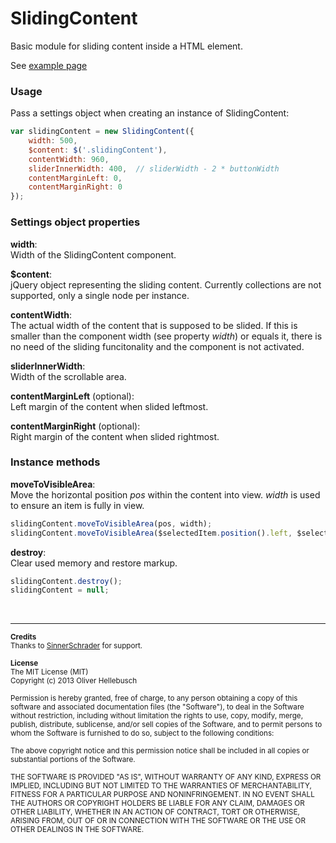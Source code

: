 # SlidingContent

Basic module for sliding content inside a HTML element.  

See [example page](http://olihel.github.io/sliding-content/)  


### Usage

Pass a settings object when creating an instance of SlidingContent:

```Javascript
var slidingContent = new SlidingContent({
    width: 500,
    $content: $('.slidingContent'),
    contentWidth: 960,
    sliderInnerWidth: 400,  // sliderWidth - 2 * buttonWidth
    contentMarginLeft: 0,
    contentMarginRight: 0
});
```

### Settings object properties

**width**:  
Width of the SlidingContent component.

**$content**:  
jQuery object representing the sliding content. Currently collections are not supported, only a single node per instance.

**contentWidth**:  
The actual width of the content that is supposed to be slided. If this is smaller than the component width (see property *width*) or equals it, there is no need of the sliding funcitonality and the component is not activated.

**sliderInnerWidth**:  
Width of the scrollable area.

**contentMarginLeft** (optional):  
Left margin of the content when slided leftmost.

**contentMarginRight** (optional):  
Right margin of the content when slided rightmost.


### Instance methods

**moveToVisibleArea**:  
Move the horizontal position *pos* within the content into view. *width* is used to ensure an item is fully in view.
```Javascript
slidingContent.moveToVisibleArea(pos, width);
slidingContent.moveToVisibleArea($selectedItem.position().left, $selectedItem.width());
```

**destroy**:  
Clear used memory and restore markup.
```Javascript
slidingContent.destroy();
slidingContent = null;
```


<br>

- - -

<sub>**Credits**</sub>  
<sub>Thanks to [SinnerSchrader](http://www.sinnerschrader.com/) for support.</sub>

<sub>**License**</sub>  
<sub>The MIT License (MIT)</sub>  
<sub>Copyright (c) 2013 Oliver Hellebusch</sub>

<sub>Permission is hereby granted, free of charge, to any person obtaining a copy of this software and associated documentation files (the "Software"), to deal in the Software without restriction, including without limitation the rights to use, copy, modify, merge, publish, distribute, sublicense, and/or sell copies of the Software, and to permit persons to whom the Software is furnished to do so, subject to the following conditions:</sub>

<sub>The above copyright notice and this permission notice shall be included in all copies or substantial portions of the Software.</sub>

<sub>THE SOFTWARE IS PROVIDED "AS IS", WITHOUT WARRANTY OF ANY KIND, EXPRESS OR IMPLIED, INCLUDING BUT NOT LIMITED TO THE WARRANTIES OF MERCHANTABILITY, FITNESS FOR A PARTICULAR PURPOSE AND NONINFRINGEMENT. IN NO EVENT SHALL THE AUTHORS OR COPYRIGHT HOLDERS BE LIABLE FOR ANY CLAIM, DAMAGES OR OTHER LIABILITY, WHETHER IN AN ACTION OF CONTRACT, TORT OR OTHERWISE, ARISING FROM, OUT OF OR IN CONNECTION WITH THE SOFTWARE OR THE USE OR OTHER DEALINGS IN THE SOFTWARE.</sub>
